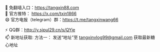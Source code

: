 👋 免翻墙入口：https://tangxin88.com <br>
💞️ 官方推特： https://x.com/txin1866 <br>
😄 官方电报（telegram）群：https://t.me/tangxinwang66 <br>

⚡ QQ群：http://y.sjpul29.cn/s/QYie<br>
📫 新地址获取: 方法一： 发送“地址”至 tangxinvlog99@gmail.com 获取最新糖心地址

<!---
tangxinwang123/tangxinwang123 is a ✨ special ✨ repository because its `README.md` (this file) appears on your GitHub profile.
You can click the Preview link to take a look at your changes.
--->
